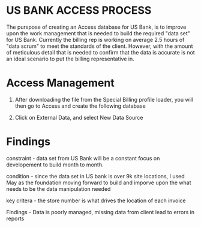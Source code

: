 # US BANK ACCESS PROCESS 

The purspose of creating an Access database for US Bank, is to improve upon the work management that is needed to build the required "data set" for US Bank. Currently the billing rep is working on average 2.5 hours of "data scrum" to meet the standards of the client. However, with the amount of meticulous detail that is needed to confirm that the data is accurate is not an ideal scenario to put the billing representative in.

# Access Management

1. After downloading the file from the Special Billing profile loader, you will then go to Access and create the following database

2. Click on External Data, and select New Data Source

# Findings

constraint - data set from US Bank will be a constant focus on developement to build month to month. 

condition - since the data set in US bank is over 9k site locations, I used May as the foundation moving forward to build and imporve upon the what needs to be the data manipulation needed

key critera - the store number is what drives the location of each invoice

Findings - Data is poorly managed, missing data from client lead to errors in reports


